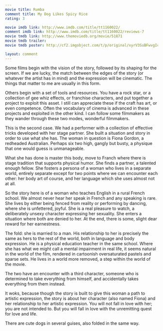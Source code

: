 ```yaml
---
movie title: Rumba
comment title: My Dog Likes Spicy Rice
rating: 3

movie imdb link: http://www.imdb.com/title/tt1160022/
comment imdb link: http://www.imdb.com/title/tt1160022/reviews-7
movie tmdb link: http://www.themoviedb.org/movie/51871
movie tmdb trailer: 
movie tmdb poster: http://cf2.imgobject.com/t/p/original/xyrV3SuBFwvgIcrrycxkZMcl1tN.jpg

layout: comment
---
```


Some films begin with the vision of the story, followed by its shaping for the screen. If we are lucky, the match between the edges of the story (or whatever the artist has in mind) and the expression will be cinematic. The things that matter to me are usually in this form.

Others begin with a set of tools and resources. You have a rock star, or a collection of gee whiz effects, or franchise characters, and put together a project to exploit this asset. I still can appreciate these if the craft has art, or even competence. Often the vocabulary of cinema is advanced in these projects and exploited in the other kind. I can follow some filmmakers as they wander through these two modes, wonderful filmmakers.

This is the second case. We had a performer with a collection of effective tricks developed with her stage partner. She built a situation and story in order to use what she has. The woman in question is Fiona Gordon, a redheaded Australian. Perhaps six two high, gangly but busty, a physique that one would guess is unmanageable.

What she has done is master this body, move to Franch where there is stage tradition that supports physical humor. She finds a partner, a talented enough fellow. She fosters a persona of a woman who lives in a separate world, entirely separate except for two points where we can encounter each other: her body art of course, and her language which she uses almost not at all.

So the story here is of a woman who teaches English in a rural French school. We almost never hear her speak in French and any speaking is rare. She lives by either being fenced from reality or performing by dancing, where she is unfettered, joyful. She is a real pleasure to watch, a deliberately unsexy character expressing her sexuality. She enters a situation where both are denied to her. At the end, there is some, slight dear reward for her earnestness.

The fold: she is married to a man. His relationship to her is precisely the same as hers to the rest of the world, both in language and body expression. He is a physical education teacher in the same school. Where she has what we might call a mental impairment in real life, it seems natural in the world of the film, rendered in cartoonish oversaturated pastels and sparse sets. He lives in a world more removed, a step within the world of the movie. 

The two have an encounter with a third character, someone who is determined to take everything from himself, and accidentally takes everything from them instead. 

It woks, because though the story is built to give this woman a path to artistic expression, the story is about her character (also named Fiona) and her relationship to her artistic expression. You will not fall in love with her; you are not intended to. But you will fall in love with the unremitting quest for love and life.

There are cute dogs in several guises, also folded in the same way.